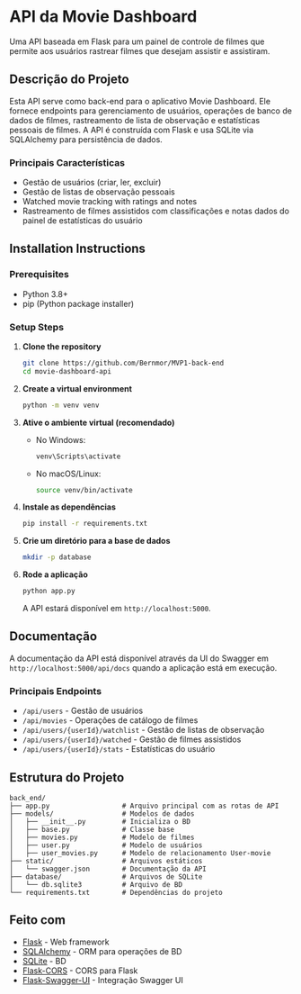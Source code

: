# API da Movie Dashboard

Uma API baseada em Flask para um painel de controle de filmes que permite aos usuários rastrear filmes que desejam assistir e assistiram.

## Descrição do Projeto

Esta API serve como back-end para o aplicativo Movie Dashboard. Ele fornece endpoints para gerenciamento de usuários, operações de banco de dados de filmes, rastreamento de lista de observação e estatísticas pessoais de filmes. A API é construída com Flask e usa SQLite via SQLAlchemy para persistência de dados.
### Principais Características

- Gestão de usuários (criar, ler, excluir)
- Gestão de listas de observação pessoais
- Watched movie tracking with ratings and notes
- Rastreamento de filmes assistidos com classificações e notas dados do painel de estatísticas do usuário

## Installation Instructions

### Prerequisites

- Python 3.8+ 
- pip (Python package installer)

### Setup Steps

1. **Clone the repository**
   ```bash
   git clone https://github.com/Bernmor/MVP1-back-end
   cd movie-dashboard-api
   ```

2. **Create a virtual environment**
   ```bash
   python -m venv venv
   ```

3. **Ative o ambiente virtual (recomendado)**
   - No Windows:
     ```bash
     venv\Scripts\activate
     ```
   - No macOS/Linux:
     ```bash
     source venv/bin/activate
     ```

4. **Instale as dependências**
   ```bash
   pip install -r requirements.txt
   ```

5. **Crie um diretório para a base de dados**
   ```bash
   mkdir -p database
   ```

6. **Rode a aplicação**
   ```bash
   python app.py
   ```

   A API estará disponível em `http://localhost:5000`.

## Documentação

A documentação da API está disponível através da UI do Swagger em `http://localhost:5000/api/docs` quando a aplicação está em execução.

### Principais Endpoints

- `/api/users` - Gestão de usuários
- `/api/movies` - Operações de catálogo de filmes
- `/api/users/{userId}/watchlist` - Gestão de listas de observação
- `/api/users/{userId}/watched` -  Gestão de filmes assistidos
- `/api/users/{userId}/stats` - Estatísticas do usuário

## Estrutura do Projeto

```
back_end/
├── app.py                  # Arquivo principal com as rotas de API
├── models/                 # Modelos de dados
│   ├── __init__.py         # Inicializa o BD
│   ├── base.py             # Classe base
│   ├── movies.py           # Modelo de filmes
│   ├── user.py             # Modelo de usuários
│   ├── user_movies.py      # Modelo de relacionamento User-movie
├── static/                 # Arquivos estáticos
│   └── swagger.json        # Documentação da API
├── database/               # Arquivos de SQLite
│   └── db.sqlite3          # Arquivo de BD
└── requirements.txt        # Dependências do projeto
```

## Feito com

- [Flask](https://flask.palletsprojects.com/) - Web framework
- [SQLAlchemy](https://www.sqlalchemy.org/) - ORM para operações de BD
- [SQLite](https://www.sqlite.org/) - BD
- [Flask-CORS](https://flask-cors.readthedocs.io/) - CORS para Flask
- [Flask-Swagger-UI](https://github.com/sveint/flask-swagger-ui) - Integração Swagger UI